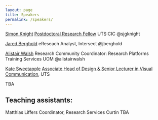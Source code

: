 ```yaml
---
layout: page
title: Speakers
permalink: /speakers/
---
```

[Simon Knight](http://sjgknight.com/finding-knowledge/) [Postdoctoral Research Fellow](http://www.uts.edu.au/staff/simon.knight) UTS:CIC @sjgknight 

[Jared Berghold](http://www.intersect.org.au/content/eresearch-analysts) eReseach Analyst, Intersect @jberghold 

[Alistair Walsh](https://au.linkedin.com/in/alistair-walsh-7317424b) Research Community Coordinator: Research Platforms Training Services UOM @alistairwalsh

[Kate Sweetapple](http://cargocollective.com/katesweetapple) [Associate Head of Design & Senior Lecturer in Visual Communication](http://www.uts.edu.au/staff/kate.sweetapple), UTS

TBA
 
## Teaching assistants:

Matthias Liffers Coordinator, Research Services Curtin 
TBA
